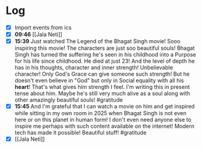 # Log
- [x] Import events from ics
- [x] **09:46** [[Jala Neti]] 
- [x] **15:39** Just watched The Legend of the Bhagat Singh movie! Sooo inspiring this movie! The characters are just soo beautiful souls! Bhagat Singh has turned the suffering he's seen in his childhood into a Purpose for his life since childhood. He died at just 23! And the level of depth he has in his thoughts, character and inner strength! Unbelievable character! Only God's Grace can give someone such strength! But he doesn't even believe in "God" but only in Social equality with all his **heart**! That's what gives him strength I feel. I'm writing this in present tense about him. Maybe he's still very much alive as a soul along with other amazingly beautiful souls! #gratitude 
- [x] **15:45** And I'm grateful that I can watch a movie on him and get inspired while sitting in my own room in 2025 when Bhagat Singh is not even here or on this planet in human form! I don't even need anyone else to inspire me perhaps with such content available on the internet! Modern tech has made it possible! Beautiful stuff! #gratitude 
- [x] [[Jala Neti]] 
